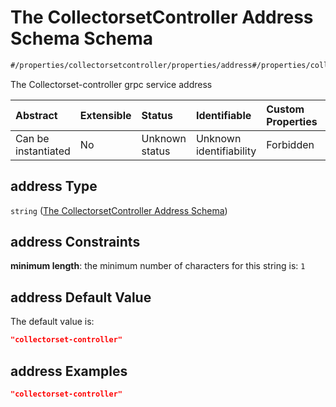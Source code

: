 # The CollectorsetController Address Schema Schema

```txt
#/properties/collectorsetcontroller/properties/address#/properties/collectorsetcontroller/properties/address
```

The Collectorset-controller grpc service address

| Abstract            | Extensible | Status         | Identifiable            | Custom Properties | Additional Properties | Access Restrictions | Defined In                                                        |
| :------------------ | :--------- | :------------- | :---------------------- | :---------------- | :-------------------- | :------------------ | :---------------------------------------------------------------- |
| Can be instantiated | No         | Unknown status | Unknown identifiability | Forbidden         | Allowed               | none                | [values.schema.json\*](values.schema.json "open original schema") |

## address Type

`string` ([The CollectorsetController Address Schema](values-properties-the-collectorsetcontroller-schema-properties-the-collectorsetcontroller-address-schema.md))

## address Constraints

**minimum length**: the minimum number of characters for this string is: `1`

## address Default Value

The default value is:

```json
"collectorset-controller"
```

## address Examples

```json
"collectorset-controller"
```
